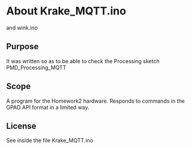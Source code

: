 # About Krake_MQTT.ino
and wink.ino

## Purpose
It was written so as to be able to check the Processing sketch PMD_Processing_MQTT 

## Scope
A program for the Homework2 hardware.
Responds to commands in the GPAD API format in a limited way.

## License
See inside the file Krake_MQTT.ino
